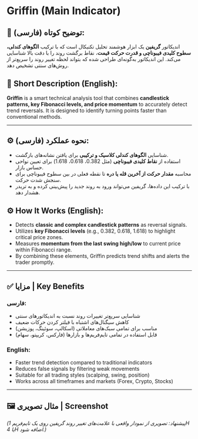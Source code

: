 
# Griffin (Main Indicator)

## 📌 توضیح کوتاه (فارسی):
اندیکاتور **گریفین** یک ابزار هوشمند تحلیل تکنیکال است که با ترکیب **الگوهای کندلی، سطوح کلیدی فیبوناچی و قدرت حرکت قیمت**، نقاط برگشت روند را با دقت بالا شناسایی می‌کند. این اندیکاتور به‌گونه‌ای طراحی شده که بتواند لحظه تغییر روند را سریع‌تر از روش‌های سنتی تشخیص دهد.

## 📌 Short Description (English):
**Griffin** is a smart technical analysis tool that combines **candlestick patterns, key Fibonacci levels, and price momentum** to accurately detect trend reversals. It is designed to identify turning points faster than conventional methods.

---

## ⚙️ نحوه عملکرد (فارسی):
- شناسایی **الگوهای کندلی کلاسیک و ترکیبی** برای یافتن نشانه‌های بازگشت.
- استفاده از **نقاط کلیدی فیبوناچی** (مثل 0.382، 0.618، 1.618) برای تعیین نواحی حساس بازار.
- محاسبه **مقدار حرکت از آخرین قله یا دره** تا نقطه فعلی در بین سطوح فیبوناچی برای سنجش شدت حرکت.
- با ترکیب این داده‌ها، گریفین می‌تواند ورود به روند جدید را پیش‌بینی کرده و به تریدر هشدار دهد.

## ⚙️ How It Works (English):
- Detects **classic and complex candlestick patterns** as reversal signals.
- Utilizes **key Fibonacci levels** (e.g., 0.382, 0.618, 1.618) to highlight critical price zones.
- Measures **momentum from the last swing high/low** to current price within Fibonacci range.
- By combining these elements, Griffin predicts trend shifts and alerts the trader promptly.

---

## ✅ مزایا | Key Benefits
### فارسی:
- شناسایی سریع‌تر تغییرات روند نسبت به اندیکاتورهای سنتی
- کاهش سیگنال‌های اشتباه با فیلتر کردن حرکات ضعیف
- مناسب برای تمامی سبک‌های معاملاتی (اسکالپ، سوئینگ، پوزیشن)
- قابل استفاده در تمامی تایم‌فریم‌ها و بازارها (فارکس، کریپتو، سهام)

### English:
- Faster trend detection compared to traditional indicators
- Reduces false signals by filtering weak movements
- Suitable for all trading styles (scalping, swing, position)
- Works across all timeframes and markets (Forex, Crypto, Stocks)

---

## 🖼 مثال تصویری | Screenshot
*(پیشنهاد: تصویری از نمودار واقعی با علامت‌های تغییر روند گریفین روی یک تایم‌فریم 1H یا 4H اضافه شود.)*

